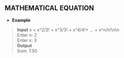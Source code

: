 ## MATHEMATICAL EQUATION    

* **Example**  

> **Input** 
> x + x^2/2! + x^3/3! + x^4/4!+ ... + x^n/n!\n\n     
> Enter n: 2    
> Enter x: 3   
> **Output**  
> Sum: 7.50  
